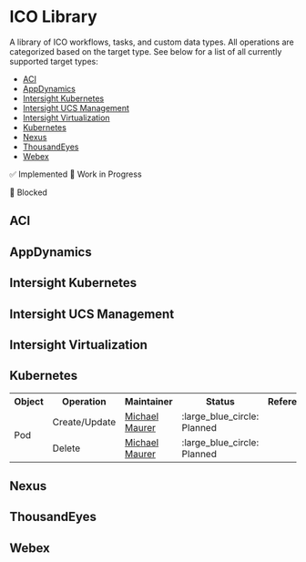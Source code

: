 # ICO Library
A library of ICO workflows, tasks, and custom data types. All operations are categorized based on the target type. See below for a list of all currently supported target types:
* [ACI](#ACI)
* [AppDynamics](#AppDynamics)
* [Intersight Kubernetes](#intersight-kubernetes)
* [Intersight UCS Management](#intersight-ucs-management)
* [Intersight Virtualization](#intersight-virtualization)
* [Kubernetes](#Kubernetes)
* [Nexus](#Nexus)
* [ThousandEyes](#ThousandEyes)
* [Webex](#Webex)


:white_check_mark: Implemented
:construction: Work in Progress

:red_circle: Blocked

## ACI

## AppDynamics

## Intersight Kubernetes

## Intersight UCS Management

## Intersight Virtualization

## Kubernetes
<table>
  <tr>
    <th>Object</th>
    <th>Operation</th>
    <th>Maintainer</th>
    <th>Status</th>
    <th>Reference</th>
  </tr>
  <tr>
    <td rowspan="2">Pod</td>
    <td>Create/Update</td>
    <td><a href="https://github.com/3191110276">Michael Maurer</a></td>
    <td>:large_blue_circle: Planned</td>
    <td></td>
  </tr>
  <tr>
    <td>Delete</td>
    <td><a href="https://github.com/3191110276">Michael Maurer</a></td>
    <td>:large_blue_circle: Planned</td>
    <td></td>
  </tr>
</table>

## Nexus

## ThousandEyes

## Webex
